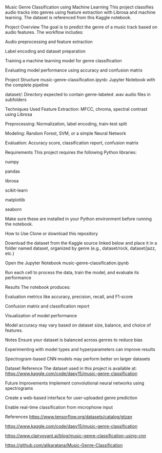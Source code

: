 Music Genre Classification using Machine Learning
This project classifies audio tracks into genres using feature extraction with Librosa and machine learning. The dataset is referenced from this Kaggle notebook.

Project Overview
The goal is to predict the genre of a music track based on audio features. The workflow includes:

Audio preprocessing and feature extraction

Label encoding and dataset preparation

Training a machine learning model for genre classification

Evaluating model performance using accuracy and confusion matrix

Project Structure
music-genre-classification.ipynb: Jupyter Notebook with the complete pipeline

dataset/: Directory expected to contain genre-labeled .wav audio files in subfolders 

Techniques Used
Feature Extraction: MFCC, chroma, spectral contrast using Librosa

Preprocessing: Normalization, label encoding, train-test split

Modeling: Random Forest, SVM, or a simple Neural Network

Evaluation: Accuracy score, classification report, confusion matrix

Requirements
This project requires the following Python libraries:

numpy

pandas

librosa

scikit-learn

matplotlib

seaborn

Make sure these are installed in your Python environment before running the notebook.

How to Use
Clone or download this repository

Download the dataset from the Kaggle source linked below and place it in a folder named dataset, organized by genre (e.g., dataset/rock, dataset/jazz, etc.)

Open the Jupyter Notebook music-genre-classification.ipynb

Run each cell to process the data, train the model, and evaluate its performance

Results
The notebook produces:

Evaluation metrics like accuracy, precision, recall, and F1-score

Confusion matrix and classification report

Visualization of model performance

Model accuracy may vary based on dataset size, balance, and choice of features.

Notes
Ensure your dataset is balanced across genres to reduce bias

Experimenting with model types and hyperparameters can improve results

Spectrogram-based CNN models may perform better on larger datasets

Dataset Reference
The dataset used in this project is available at:
https://www.kaggle.com/code/dapy15/music-genre-classification

Future Improvements
Implement convolutional neural networks using spectrograms

Create a web-based interface for user-uploaded genre prediction

Enable real-time classification from microphone input

References
https://www.tensorflow.org/datasets/catalog/gtzan

https://www.kaggle.com/code/dapy15/music-genre-classification

https://www.clairvoyant.ai/blog/music-genre-classification-using-cnn

https://github.com/alikaratana/Music-Genre-Classification


